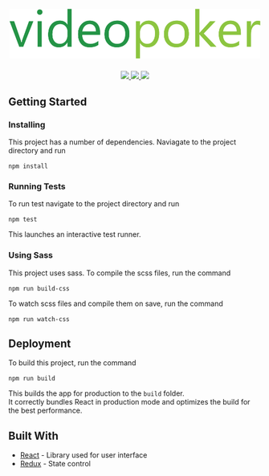 <h1 align="center">
  <br>
  <a href="http://videopoker.zachloza.com/"><img src="https://github.com/Zach10za/VideoPoker/blob/master/src/assets/videopoker.png" alt="videopoker" width="500"/></a>
  <br>
</h1>
<p align="center">
  <a href="#/">
    <img src="https://img.shields.io/badge/dependencies-up%20to%20date-brightgreen.svg">
  </a>
  <a href="#/">
    <img src="https://img.shields.io/badge/contributions-welcome-orange.svg">
  </a>
  <a href="https://opensource.org/licenses/MIT">
    <img src="https://img.shields.io/badge/license-MIT-blue.svg">
  </a>
</p>

## Getting Started

### Installing

This project has a number of dependencies. Naviagate to the project directory and run

```
npm install
```

### Running Tests

To run test navigate to the project directory and run

```
npm test
```

This launches an interactive test runner.

### Using Sass

This project uses sass. To compile the scss files, run the command

```
npm run build-css
```

To watch scss files and compile them on save, run the command

```
npm run watch-css
```

## Deployment

To build this project, run the command

```
npm run build
```

This builds the app for production to the `build` folder.<br>
It correctly bundles React in production mode and optimizes the build for the best performance.

## Built With
* [React](https://reactjs.org/docs/getting-started.html) - Library used for user interface
* [Redux](https://redux.js.org/) - State control

